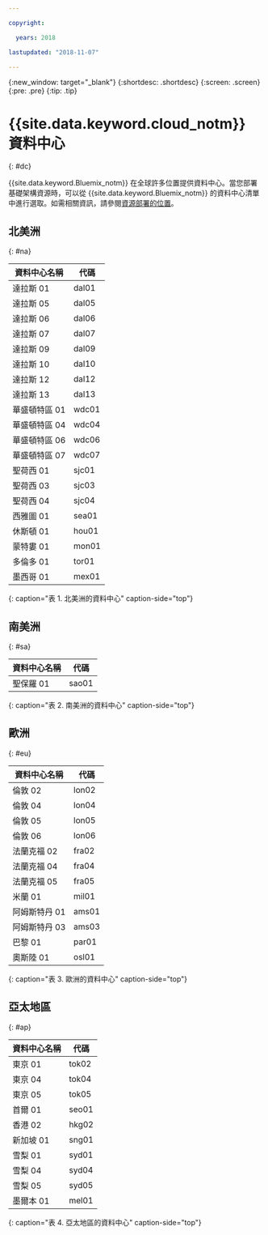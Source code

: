 ```yaml
---

copyright:

  years: 2018

lastupdated: "2018-11-07"

---
```


{:new_window: target="_blank"}
{:shortdesc: .shortdesc}
{:screen: .screen}
{:pre: .pre}
{:tip: .tip}

# {{site.data.keyword.cloud_notm}} 資料中心
{: #dc}

{{site.data.keyword.Bluemix_notm}} 在全球許多位置提供資料中心。當您部署基礎架構資源時，可以從 {{site.data.keyword.Bluemix_notm}} 的資料中心清單中進行選取。如需相關資訊，請參閱[資源部署的位置](ha-regions.html)。

## 北美洲
{: #na}

| 資料中心名稱 | 代碼 |
|----------|---------|
|達拉斯 01|dal01|
|達拉斯 05|dal05|
|達拉斯 06|dal06|
|達拉斯 07|dal07|
|達拉斯 09|dal09|
|達拉斯 10|dal10|
|達拉斯 12|dal12|
|達拉斯 13|dal13|
|華盛頓特區 01|wdc01|
|華盛頓特區 04|wdc04|
|華盛頓特區 06|wdc06|
|華盛頓特區 07|wdc07|
|聖荷西 01|sjc01|
|聖荷西 03|sjc03|
|聖荷西 04|sjc04|
|西雅圖 01|sea01|
|休斯頓 01|hou01|
|蒙特婁 01|mon01|
|多倫多 01|tor01|
|墨西哥 01|mex01|
{: caption="表 1. 北美洲的資料中心" caption-side="top"}

## 南美洲
{: #sa}

| 資料中心名稱 | 代碼 |
|----------|---------|
|聖保羅 01|sao01|
{: caption="表 2. 南美洲的資料中心" caption-side="top"}

## 歐洲
{: #eu}

| 資料中心名稱 | 代碼 |
|----------|---------|
|倫敦 02|lon02|
|倫敦 04|lon04|
|倫敦 05|lon05|
|倫敦 06|lon06|
|法蘭克福 02|fra02|
|法蘭克福 04|fra04|
|法蘭克福 05|fra05|
|米蘭 01|mil01|
|阿姆斯特丹 01|ams01|
|阿姆斯特丹 03|ams03|
|巴黎 01|par01|
|奧斯陸 01|osl01|
{: caption="表 3. 歐洲的資料中心" caption-side="top"}

## 亞太地區
{: #ap}

| 資料中心名稱 | 代碼 |
|----------|---------|
|東京 01|tok02|
|東京 04|tok04|
|東京 05|tok05|
|首爾 01|seo01|
|香港 02|hkg02|
|新加坡 01|sng01|
|雪梨 01|syd01|
|雪梨 04|syd04|
|雪梨 05|syd05|
|墨爾本 01|mel01|
{: caption="表 4. 亞太地區的資料中心" caption-side="top"}
